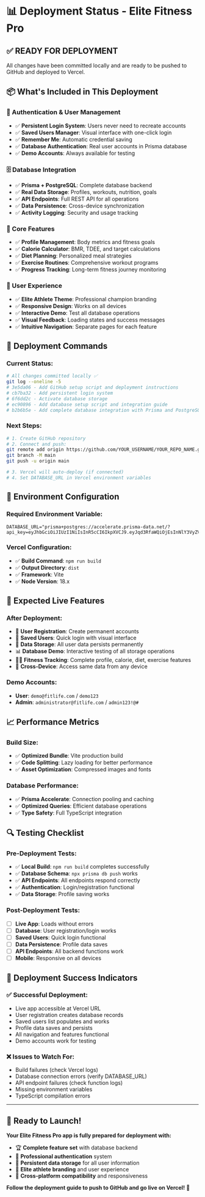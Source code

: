 # 📊 Deployment Status - Elite Fitness Pro

## ✅ **READY FOR DEPLOYMENT**

All changes have been committed locally and are ready to be pushed to GitHub and deployed to Vercel.

## 📦 **What's Included in This Deployment**

### **🔐 Authentication & User Management**
- ✅ **Persistent Login System**: Users never need to recreate accounts
- ✅ **Saved Users Manager**: Visual interface with one-click login
- ✅ **Remember Me**: Automatic credential saving
- ✅ **Database Authentication**: Real user accounts in Prisma database
- ✅ **Demo Accounts**: Always available for testing

### **🗄️ Database Integration**
- ✅ **Prisma + PostgreSQL**: Complete database backend
- ✅ **Real Data Storage**: Profiles, workouts, nutrition, goals
- ✅ **API Endpoints**: Full REST API for all operations
- ✅ **Data Persistence**: Cross-device synchronization
- ✅ **Activity Logging**: Security and usage tracking

### **🎯 Core Features**
- ✅ **Profile Management**: Body metrics and fitness goals
- ✅ **Calorie Calculator**: BMR, TDEE, and target calculations
- ✅ **Diet Planning**: Personalized meal strategies
- ✅ **Exercise Routines**: Comprehensive workout programs
- ✅ **Progress Tracking**: Long-term fitness journey monitoring

### **🎨 User Experience**
- ✅ **Elite Athlete Theme**: Professional champion branding
- ✅ **Responsive Design**: Works on all devices
- ✅ **Interactive Demo**: Test all database operations
- ✅ **Visual Feedback**: Loading states and success messages
- ✅ **Intuitive Navigation**: Separate pages for each feature

## 🚀 **Deployment Commands**

### **Current Status:**
```bash
# All changes committed locally ✅
git log --oneline -5
# 3e5da06 - Add GitHub setup script and deployment instructions
# cb7ba32 - Add persistent login system  
# 6f6dd2c - Activate database storage
# ec90896 - Add database setup script and integration guide
# b2b6b5e - Add complete database integration with Prisma and PostgreSQL
```

### **Next Steps:**
```bash
# 1. Create GitHub repository
# 2. Connect and push:
git remote add origin https://github.com/YOUR_USERNAME/YOUR_REPO_NAME.git
git branch -M main
git push -u origin main

# 3. Vercel will auto-deploy (if connected)
# 4. Set DATABASE_URL in Vercel environment variables
```

## 🔧 **Environment Configuration**

### **Required Environment Variable:**
```
DATABASE_URL="prisma+postgres://accelerate.prisma-data.net/?api_key=eyJhbGciOiJIUzI1NiIsInR5cCI6IkpXVCJ9.eyJqd3RfaWQiOjEsInNlY3VyZV9rZXkiOiJza19QMDV3YmRvWUs2VFpkTjRPNDFva3MiLCJhcGlfa2V5IjoiMDFLM0dRNVc4MzZHUUZIVlhIWllIVFkxNEsiLCJ0ZW5hbnRfaWQiOiI5OWFiN2ZhNWI1YWZkNDI2NGUxZjQ5YTFlMmEyZjc0MDkxNTEzODkxODNjNWM3N2MwZTg5MDZiNjk3ZjI0ODhlIiwiaW50ZXJuYWxfc2VjcmV0IjoiMjZkMmFkNTQtOGU0MC00YjYxLWFjZTQtMDQ3ZTFjNTE1NjM5In0.Zmxk4gbqlncKiKemRYCI2AtgiR6rzJaETNeuxmTyjPY"
```

### **Vercel Configuration:**
- ✅ **Build Command**: `npm run build`
- ✅ **Output Directory**: `dist`
- ✅ **Framework**: Vite
- ✅ **Node Version**: 18.x

## 🎯 **Expected Live Features**

### **After Deployment:**
- 🔐 **User Registration**: Create permanent accounts
- 👥 **Saved Users**: Quick login with visual interface
- 💾 **Data Storage**: All user data persists permanently
- 📊 **Database Demo**: Interactive testing of all storage operations
- 🏃‍♂️ **Fitness Tracking**: Complete profile, calorie, diet, exercise features
- 📱 **Cross-Device**: Access same data from any device

### **Demo Accounts:**
- **User**: `demo@fitlife.com` / `demo123`
- **Admin**: `administrator@fitlife.com` / `admin123!@#`

## 📈 **Performance Metrics**

### **Build Size:**
- ✅ **Optimized Bundle**: Vite production build
- ✅ **Code Splitting**: Lazy loading for better performance
- ✅ **Asset Optimization**: Compressed images and fonts

### **Database Performance:**
- ✅ **Prisma Accelerate**: Connection pooling and caching
- ✅ **Optimized Queries**: Efficient database operations
- ✅ **Type Safety**: Full TypeScript integration

## 🔍 **Testing Checklist**

### **Pre-Deployment Tests:**
- ✅ **Local Build**: `npm run build` completes successfully
- ✅ **Database Schema**: `npx prisma db push` works
- ✅ **API Endpoints**: All endpoints respond correctly
- ✅ **Authentication**: Login/registration functional
- ✅ **Data Storage**: Profile saving works

### **Post-Deployment Tests:**
- [ ] **Live App**: Loads without errors
- [ ] **Database**: User registration/login works
- [ ] **Saved Users**: Quick login functional
- [ ] **Data Persistence**: Profile data saves
- [ ] **API Endpoints**: All backend functions work
- [ ] **Mobile**: Responsive on all devices

## 🎉 **Deployment Success Indicators**

### **✅ Successful Deployment:**
- Live app accessible at Vercel URL
- User registration creates database records
- Saved users list populates and works
- Profile data saves and persists
- All navigation and features functional
- Demo accounts work for testing

### **❌ Issues to Watch For:**
- Build failures (check Vercel logs)
- Database connection errors (verify DATABASE_URL)
- API endpoint failures (check function logs)
- Missing environment variables
- TypeScript compilation errors

---

## 🚀 **Ready to Launch!**

**Your Elite Fitness Pro app is fully prepared for deployment with:**
- 🏆 **Complete feature set** with database backend
- 🔐 **Professional authentication** system
- 💾 **Persistent data storage** for all user information
- 🎨 **Elite athlete branding** and user experience
- 📱 **Cross-platform compatibility** and responsiveness

**Follow the deployment guide to push to GitHub and go live on Vercel!** 🎯
